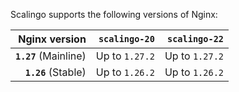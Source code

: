 Scalingo supports the following versions of Nginx:

| Nginx version         | `scalingo-20`   | `scalingo-22`  |
| --------------------: | --------------: | -------------: |
| **`1.27`** (Mainline) | Up to `1.27.2`  | Up to `1.27.2` |
| **`1.26`** (Stable)   | Up to `1.26.2`  | Up to `1.26.2` |
